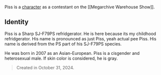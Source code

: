 Piss is a [character](Characters) as a contestant on the [[Megarchive Warehouse Show]].

## Identity

Piss is a Sharp SJ-F79PS refridgerator. He is here because its my childhood refridgerator. His name is pronounced as just Piss, yeah actual pee Piss. His name is derived from the PS part of his SJ-F79PS species.

He was born in 2007 as an Asian-European. Piss is a cisgender and heterosexual male.
If skin color is considered, he is gray.


> Created in October 31, 2024.